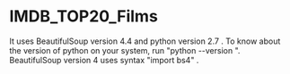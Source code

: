 # IMDB_TOP20_Films
It uses BeautifulSoup version 4.4 and python version 2.7 .
To know about the version of python on your system, run "python --version ".
BeautifulSoup version 4 uses syntax "import bs4" . 
